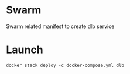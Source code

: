 # Swarm

Swarm related manifest to create dlb service

# Launch

    docker stack deploy -c docker-compose.yml dlb
